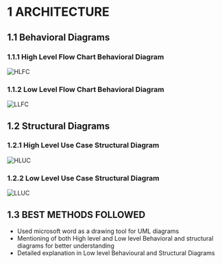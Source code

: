 # 1 ARCHITECTURE

## 1.1 Behavioral Diagrams

### 1.1.1 High Level Flow Chart Behavioral Diagram

![HLFC](https://user-images.githubusercontent.com/98836479/157826700-8500b4a2-9355-4e42-965d-12bc57fb4fa4.PNG)

### 1.1.2 Low Level Flow Chart Behavioral Diagram

![LLFC](https://user-images.githubusercontent.com/98836479/157832401-feef0223-5db8-4ab4-804f-681220043ad4.PNG)

## 1.2 Structural Diagrams

### 1.2.1 High Level Use Case Structural Diagram

![HLUC](https://user-images.githubusercontent.com/98836479/157850607-da14433f-e499-4e9d-a15a-0b3641588330.PNG)

### 1.2.2 Low Level Use Case Structural Diagram

![LLUC](https://user-images.githubusercontent.com/98836479/157853493-14df14af-117e-49bc-88a0-df75bc8a376c.PNG)

## 1.3 BEST METHODS FOLLOWED

* Used microsoft word as a drawing tool for UML diagrams
* Mentioning of both High level and Low level Behavioral and structural diagrams for better understanding
* Detailed explanation in Low level Behavioural and Structural Diagrams

